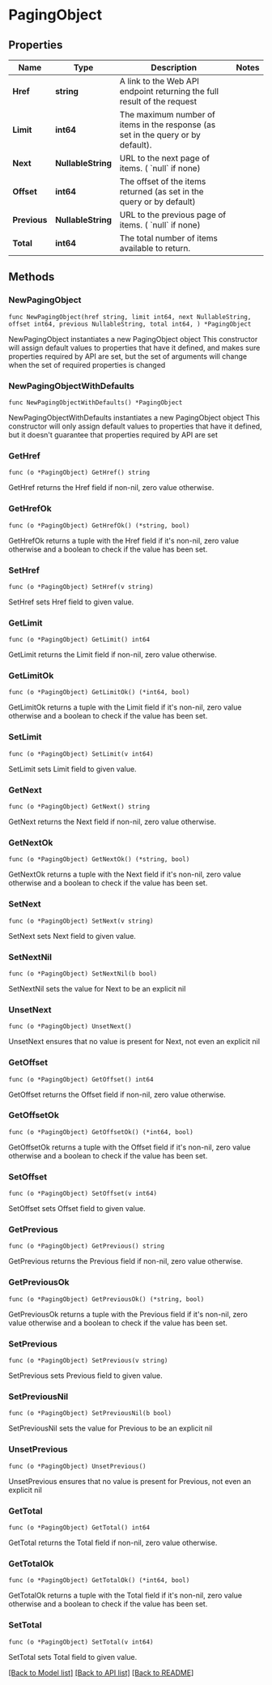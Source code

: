 # PagingObject

## Properties

Name | Type | Description | Notes
------------ | ------------- | ------------- | -------------
**Href** | **string** | A link to the Web API endpoint returning the full result of the request  | 
**Limit** | **int64** | The maximum number of items in the response (as set in the query or by default).  | 
**Next** | **NullableString** | URL to the next page of items. ( &#x60;null&#x60; if none)  | 
**Offset** | **int64** | The offset of the items returned (as set in the query or by default)  | 
**Previous** | **NullableString** | URL to the previous page of items. ( &#x60;null&#x60; if none)  | 
**Total** | **int64** | The total number of items available to return.  | 

## Methods

### NewPagingObject

`func NewPagingObject(href string, limit int64, next NullableString, offset int64, previous NullableString, total int64, ) *PagingObject`

NewPagingObject instantiates a new PagingObject object
This constructor will assign default values to properties that have it defined,
and makes sure properties required by API are set, but the set of arguments
will change when the set of required properties is changed

### NewPagingObjectWithDefaults

`func NewPagingObjectWithDefaults() *PagingObject`

NewPagingObjectWithDefaults instantiates a new PagingObject object
This constructor will only assign default values to properties that have it defined,
but it doesn't guarantee that properties required by API are set

### GetHref

`func (o *PagingObject) GetHref() string`

GetHref returns the Href field if non-nil, zero value otherwise.

### GetHrefOk

`func (o *PagingObject) GetHrefOk() (*string, bool)`

GetHrefOk returns a tuple with the Href field if it's non-nil, zero value otherwise
and a boolean to check if the value has been set.

### SetHref

`func (o *PagingObject) SetHref(v string)`

SetHref sets Href field to given value.


### GetLimit

`func (o *PagingObject) GetLimit() int64`

GetLimit returns the Limit field if non-nil, zero value otherwise.

### GetLimitOk

`func (o *PagingObject) GetLimitOk() (*int64, bool)`

GetLimitOk returns a tuple with the Limit field if it's non-nil, zero value otherwise
and a boolean to check if the value has been set.

### SetLimit

`func (o *PagingObject) SetLimit(v int64)`

SetLimit sets Limit field to given value.


### GetNext

`func (o *PagingObject) GetNext() string`

GetNext returns the Next field if non-nil, zero value otherwise.

### GetNextOk

`func (o *PagingObject) GetNextOk() (*string, bool)`

GetNextOk returns a tuple with the Next field if it's non-nil, zero value otherwise
and a boolean to check if the value has been set.

### SetNext

`func (o *PagingObject) SetNext(v string)`

SetNext sets Next field to given value.


### SetNextNil

`func (o *PagingObject) SetNextNil(b bool)`

 SetNextNil sets the value for Next to be an explicit nil

### UnsetNext
`func (o *PagingObject) UnsetNext()`

UnsetNext ensures that no value is present for Next, not even an explicit nil
### GetOffset

`func (o *PagingObject) GetOffset() int64`

GetOffset returns the Offset field if non-nil, zero value otherwise.

### GetOffsetOk

`func (o *PagingObject) GetOffsetOk() (*int64, bool)`

GetOffsetOk returns a tuple with the Offset field if it's non-nil, zero value otherwise
and a boolean to check if the value has been set.

### SetOffset

`func (o *PagingObject) SetOffset(v int64)`

SetOffset sets Offset field to given value.


### GetPrevious

`func (o *PagingObject) GetPrevious() string`

GetPrevious returns the Previous field if non-nil, zero value otherwise.

### GetPreviousOk

`func (o *PagingObject) GetPreviousOk() (*string, bool)`

GetPreviousOk returns a tuple with the Previous field if it's non-nil, zero value otherwise
and a boolean to check if the value has been set.

### SetPrevious

`func (o *PagingObject) SetPrevious(v string)`

SetPrevious sets Previous field to given value.


### SetPreviousNil

`func (o *PagingObject) SetPreviousNil(b bool)`

 SetPreviousNil sets the value for Previous to be an explicit nil

### UnsetPrevious
`func (o *PagingObject) UnsetPrevious()`

UnsetPrevious ensures that no value is present for Previous, not even an explicit nil
### GetTotal

`func (o *PagingObject) GetTotal() int64`

GetTotal returns the Total field if non-nil, zero value otherwise.

### GetTotalOk

`func (o *PagingObject) GetTotalOk() (*int64, bool)`

GetTotalOk returns a tuple with the Total field if it's non-nil, zero value otherwise
and a boolean to check if the value has been set.

### SetTotal

`func (o *PagingObject) SetTotal(v int64)`

SetTotal sets Total field to given value.



[[Back to Model list]](../README.md#documentation-for-models) [[Back to API list]](../README.md#documentation-for-api-endpoints) [[Back to README]](../README.md)


